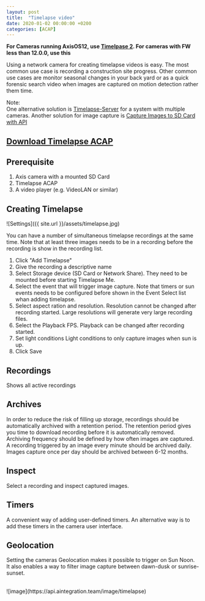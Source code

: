 ```yaml
---
layout: post
title:  "Timelapse video"
date: 2020-01-02 00:00:00 +0200
categories: [ACAP]
---
```

**For Cameras running AxisOS12, use [Timelpase 2](https://pandosme.github.io/acap/2025/01/07/Timelapse2.html).  For cameras with FW less than 12.0.0, use this**

Using a network camera for creating timelapse videos is easy.  The most common use case is recording a construction site progress.  Other common use cases are monitor seasonal changes in your back yard or as a quick forensic search video when images are captured on motion detection rather them time.

Note:  
One alternative solution is [Timelapse-Server](https://acap.juhlin.me/package/timelapse-server) for a system with multiple cameras. 
Another solution for image capture is [Capture Images to SD Card with API ](https://pandosme.github.io/node-red/2024/04/12/Image2SDCard.html)

## [Download Timelapse ACAP](https://www.dropbox.com/s/59p0hff457kebaa/TimelapseMe.zip?dl=1)

## Prerequisite
1. Axis camera with a mounted SD Card
2. Timelapse ACAP
3. A video player (e.g. VideoLAN or similar)

## Creating Timelapse
![Settings]({{ site.url }}/assets/timelapse.jpg)

You can have a number of simultaneous timelapse recordings at the same time.  Note that at least three images needs to be in a recording before the recording is show in the recording list.

1. Click "Add Timelapse"
2. Give the recording a descriptive name
3. Select Storage device (SD Card or Network Share).  They need to be mounted before starting Timelapse Me.
4. Select the event that will trigger image capture.  Note that timers or sun events needs to be configured before shown in the Event Select list whan adding timelapse.
5. Select aspect ration and resolution.  Resolution cannot be changed after recording started.  Large resolutions will generate very large recording files.
6. Select the Playback FPS.  Playback can be changed after recording started.
7. Set light conditions Light conditions to only capture images when sun is up.
8. Click Save

## Recordings 
Shows all active recordings

## Archives
In order to reduce the risk of filling up storage, recordings should be automatically archived with a retention period.
The retention period gives you time to download recording before it is automatically removed.
Archiving frequency should be defined by how often images are captured.  A recording triggered by an image every minute should be archived daily.
Images capture once per day should be archived between 6-12 months.

## Inspect
Select a recording and inspect captured images.

## Timers
A convenient way of adding user-defined timers.  An alternative way is to add these timers in the camera user interface.

## Geolocation
Setting the cameras Geolocation makes it possible to trigger on Sun Noon.  It also enables a way to filter image capture between dawn-dusk or sunrise-sunset.

<br/>
![image](https://api.aintegration.team/image/timelapse)
